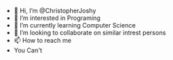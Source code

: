 - 👋 Hi, I’m @ChristopherJoshy
- 👀 I’m interested in Programing
- 🌱 I’m currently learning Computer Science 
- 💞️ I’m looking to collaborate on similar intrest persons
- 📫 How to reach me
- You Can't

<!---
ChristopherJoshy/ChristopherJoshy is a ✨ special ✨ repository because its `README.md` (this file) appears on your GitHub profile.
You can click the Preview link to take a look at your changes.
--->
